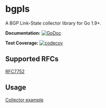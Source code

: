 # bgpls
A BGP Link-State collector library for Go 1.9+.

**Documentation:** [![GoDoc](https://godoc.org/github.com/jwhited/bgpls?status.svg)](https://godoc.org/github.com/jwhited/bgpls)

**Test Coverage:** [![codecov](https://codecov.io/gh/jwhited/bgpls/branch/master/graph/badge.svg)](https://codecov.io/gh/jwhited/bgpls)

## Supported RFCs
[RFC7752](https://tools.ietf.org/html/rfc7752)

## Usage
[Collector example](https://godoc.org/github.com/jwhited/bgpls/#example-Collector)
